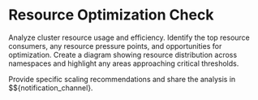 # Resource Optimization Check

Analyze cluster resource usage and efficiency. Identify the top resource consumers, any resource pressure points, and opportunities for optimization. Create a diagram showing resource distribution across namespaces and highlight any areas approaching critical thresholds.

Provide specific scaling recommendations and share the analysis in $${notification_channel}.